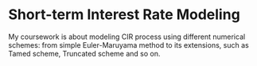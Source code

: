 # Short-term Interest Rate Modeling

My coursework is about modeling CIR process using different numerical schemes: from simple Euler-Maruyama method to its extensions, such as Tamed scheme, Truncated scheme and so on. 
